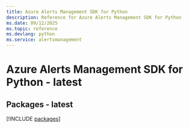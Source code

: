 ```yaml
---
title: Azure Alerts Management SDK for Python
description: Reference for Azure Alerts Management SDK for Python
ms.date: 09/12/2025
ms.topic: reference
ms.devlang: python
ms.service: alertsmanagement
---
```

# Azure Alerts Management SDK for Python - latest
## Packages - latest
[!INCLUDE [packages](alerts-management-index.md)]